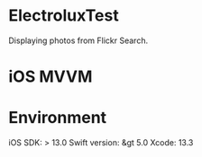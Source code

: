 # ElectroluxTest
Displaying photos from Flickr Search.

# iOS MVVM

# Environment
iOS SDK: &gt; 13.0
Swift version: &gt  5.0
Xcode: 13.3
